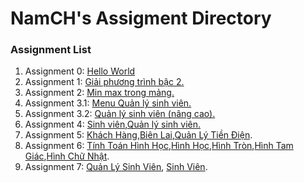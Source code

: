 # NamCH's Assigment Directory

### Assignment List

1. Assignment 0: [Hello World](https://github.com/FASTTRACKSE/FFSE1703.JavaCore/blob/master/Assignments/NamCH/HelloWorld/src/HelloWorld.java)
2. Assignment 1: [Giải phương trình bậc 2.](https://github.com/FASTTRACKSE/FFSE1703.JavaCore/blob/master/Assignments/NamCH/Assignment_List/src/Assignment_list/Assignment1.java)
3. Assignment 2: [Min max trong mảng.](https://github.com/FASTTRACKSE/FFSE1703.JavaCore/blob/master/Assignments/NamCH/Assignment_List/src/Assignment_list/Assignment2.java)
4. Assignment 3.1: [Menu Quản lý sinh viên.](https://github.com/FASTTRACKSE/FFSE1703.JavaCore/blob/master/Assignments/NamCH/Assignment_List/src/Assignment_list/Assignment3.java)
5. Assignment 3.2: [Quản lý sinh viên (nâng cao).](https://github.com/FASTTRACKSE/FFSE1703.JavaCore/blob/master/Assignments/NamCH/Assignment_List/src/Assignment_list/Assignment3.java)
6. Assignment 4: [Sinh viên](https://github.com/FASTTRACKSE/FFSE1703.JavaCore/blob/master/Assignments/NamCH/Assignment_List/src/Assignment_list/Sinhvien.java),[Quản lý sinh viên.](https://github.com/FASTTRACKSE/FFSE1703.JavaCore/blob/master/Assignments/NamCH/Assignment_List/src/Assignment_list/MenuQuanly.java)
7. Assignment 5: [Khách Hàng](https://github.com/FASTTRACKSE/FFSE1703.JavaCore/blob/master/Assignments/NamCH/Assignment_List/src/Assignment_list/Assignment5/Model/KhachHang.java),[Biên Lai](https://github.com/FASTTRACKSE/FFSE1703.JavaCore/blob/master/Assignments/NamCH/Assignment_List/src/Assignment_list/Assignment5/Model/BienLai.java),[Quản Lý Tiền Điện](https://github.com/FASTTRACKSE/FFSE1703.JavaCore/blob/master/Assignments/NamCH/Assignment_List/src/Assignment_list/Assignment5/Main/QuanLyTienDien.java).
8. Assignment 6: [Tính Toán Hình Học](https://github.com/FASTTRACKSE/FFSE1703.JavaCore/blob/master/Assignments/NamCH/Assignment_List/src/Assignment_list/Asm6/hinhhoc/main/TinhHinhHoc.java),[Hình Học](https://github.com/FASTTRACKSE/FFSE1703.JavaCore/blob/master/Assignments/NamCH/Assignment_List/src/Assignment_list/Asm6/hinhhoc/model/HinhHoc.java),[Hình Tròn](https://github.com/FASTTRACKSE/FFSE1703.JavaCore/blob/master/Assignments/NamCH/Assignment_List/src/Assignment_list/Asm6/hinhhoc/model/HinhTron.java),[Hình Tam Giác](https://github.com/FASTTRACKSE/FFSE1703.JavaCore/blob/master/Assignments/NamCH/Assignment_List/src/Assignment_list/Asm6/hinhhoc/model/HinhTamGiac.java),[Hình Chữ Nhật](https://github.com/FASTTRACKSE/FFSE1703.JavaCore/blob/master/Assignments/NamCH/Assignment_List/src/Assignment_list/Asm6/hinhhoc/model/HinhChuNhat.java).
9. Assignment 7: [Quản Lý Sinh Viên](https://github.com/FASTTRACKSE/FFSE1703.JavaCore/blob/master/Assignments/NamCH/Assignment_List/src/Assignment_list/Asm7/main/QuanLySinhVien.java), [Sinh Viên](https://github.com/FASTTRACKSE/FFSE1703.JavaCore/blob/master/Assignments/NamCH/Assignment_List/src/Assignment_list/Asm7/model/Sinhvien.java).

